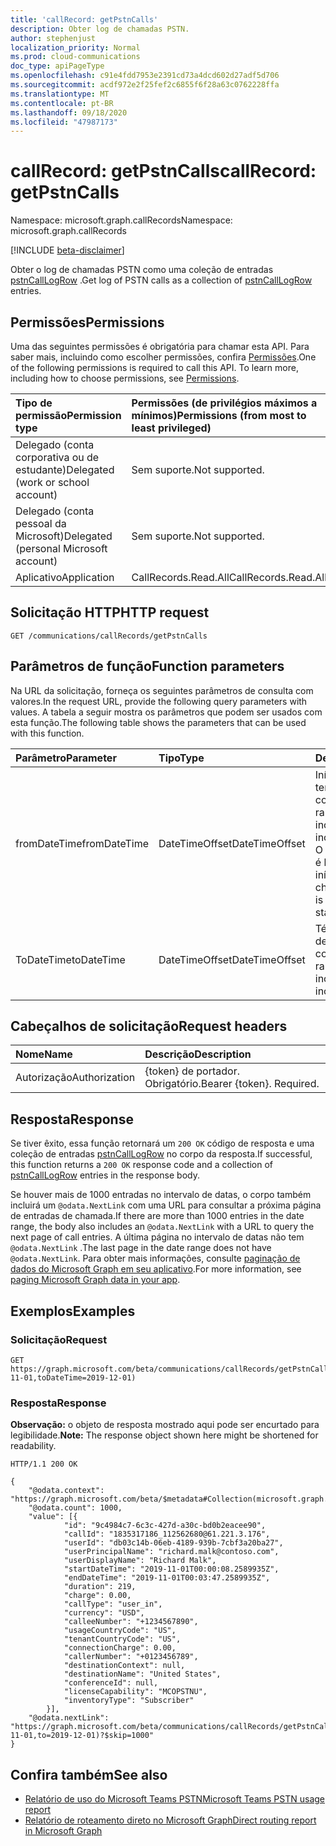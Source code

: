 ```yaml
---
title: 'callRecord: getPstnCalls'
description: Obter log de chamadas PSTN.
author: stephenjust
localization_priority: Normal
ms.prod: cloud-communications
doc_type: apiPageType
ms.openlocfilehash: c91e4fdd7953e2391cd73a4dcd602d27adf5d706
ms.sourcegitcommit: acdf972e2f25fef2c6855f6f28a63c0762228ffa
ms.translationtype: MT
ms.contentlocale: pt-BR
ms.lasthandoff: 09/18/2020
ms.locfileid: "47987173"
---
```

# <a name="callrecord-getpstncalls"></a><span data-ttu-id="9f538-103">callRecord: getPstnCalls</span><span class="sxs-lookup"><span data-stu-id="9f538-103">callRecord: getPstnCalls</span></span>

<span data-ttu-id="9f538-104">Namespace: microsoft.graph.callRecords</span><span class="sxs-lookup"><span data-stu-id="9f538-104">Namespace: microsoft.graph.callRecords</span></span>

[!INCLUDE [beta-disclaimer](../../includes/beta-disclaimer.md)]

<span data-ttu-id="9f538-105">Obter o log de chamadas PSTN como uma coleção de entradas [pstnCallLogRow](../resources/callrecords-pstncalllogrow.md) .</span><span class="sxs-lookup"><span data-stu-id="9f538-105">Get log of PSTN calls as a collection of [pstnCallLogRow](../resources/callrecords-pstncalllogrow.md) entries.</span></span>

## <a name="permissions"></a><span data-ttu-id="9f538-106">Permissões</span><span class="sxs-lookup"><span data-stu-id="9f538-106">Permissions</span></span>

<span data-ttu-id="9f538-p101">Uma das seguintes permissões é obrigatória para chamar esta API. Para saber mais, incluindo como escolher permissões, confira [Permissões](/graph/permissions-reference).</span><span class="sxs-lookup"><span data-stu-id="9f538-p101">One of the following permissions is required to call this API. To learn more, including how to choose permissions, see [Permissions](/graph/permissions-reference).</span></span>

|<span data-ttu-id="9f538-109">Tipo de permissão</span><span class="sxs-lookup"><span data-stu-id="9f538-109">Permission type</span></span>|<span data-ttu-id="9f538-110">Permissões (de privilégios máximos a mínimos)</span><span class="sxs-lookup"><span data-stu-id="9f538-110">Permissions (from most to least privileged)</span></span>|
|:---------------------------------------|:--------------------------------------------|
| <span data-ttu-id="9f538-111">Delegado (conta corporativa ou de estudante)</span><span class="sxs-lookup"><span data-stu-id="9f538-111">Delegated (work or school account)</span></span>     | <span data-ttu-id="9f538-112">Sem suporte.</span><span class="sxs-lookup"><span data-stu-id="9f538-112">Not supported.</span></span> |
| <span data-ttu-id="9f538-113">Delegado (conta pessoal da Microsoft)</span><span class="sxs-lookup"><span data-stu-id="9f538-113">Delegated (personal Microsoft account)</span></span> | <span data-ttu-id="9f538-114">Sem suporte.</span><span class="sxs-lookup"><span data-stu-id="9f538-114">Not supported.</span></span> |
| <span data-ttu-id="9f538-115">Aplicativo</span><span class="sxs-lookup"><span data-stu-id="9f538-115">Application</span></span>                            | <span data-ttu-id="9f538-116">CallRecords.Read.All</span><span class="sxs-lookup"><span data-stu-id="9f538-116">CallRecords.Read.All</span></span> |

## <a name="http-request"></a><span data-ttu-id="9f538-117">Solicitação HTTP</span><span class="sxs-lookup"><span data-stu-id="9f538-117">HTTP request</span></span>

<!-- {
  "blockType": "ignored"
}
-->

``` http
GET /communications/callRecords/getPstnCalls
```

## <a name="function-parameters"></a><span data-ttu-id="9f538-118">Parâmetros de função</span><span class="sxs-lookup"><span data-stu-id="9f538-118">Function parameters</span></span>

<span data-ttu-id="9f538-119">Na URL da solicitação, forneça os seguintes parâmetros de consulta com valores.</span><span class="sxs-lookup"><span data-stu-id="9f538-119">In the request URL, provide the following query parameters with values.</span></span>
<span data-ttu-id="9f538-120">A tabela a seguir mostra os parâmetros que podem ser usados com esta função.</span><span class="sxs-lookup"><span data-stu-id="9f538-120">The following table shows the parameters that can be used with this function.</span></span>

|<span data-ttu-id="9f538-121">Parâmetro</span><span class="sxs-lookup"><span data-stu-id="9f538-121">Parameter</span></span>|<span data-ttu-id="9f538-122">Tipo</span><span class="sxs-lookup"><span data-stu-id="9f538-122">Type</span></span>|<span data-ttu-id="9f538-123">Descrição</span><span class="sxs-lookup"><span data-stu-id="9f538-123">Description</span></span>|
|:---|:---|:---|
|<span data-ttu-id="9f538-124">fromDateTime</span><span class="sxs-lookup"><span data-stu-id="9f538-124">fromDateTime</span></span>|<span data-ttu-id="9f538-125">DateTimeOffset</span><span class="sxs-lookup"><span data-stu-id="9f538-125">DateTimeOffset</span></span>|<span data-ttu-id="9f538-126">Início do intervalo de tempo para consulta.</span><span class="sxs-lookup"><span data-stu-id="9f538-126">Start of time range to query.</span></span> <span data-ttu-id="9f538-127">UTC, inclusive.</span><span class="sxs-lookup"><span data-stu-id="9f538-127">UTC, inclusive.</span></span><br/><span data-ttu-id="9f538-128">O intervalo de tempo é baseado na hora de início da chamada.</span><span class="sxs-lookup"><span data-stu-id="9f538-128">Time range is based on the call start time.</span></span>|
|<span data-ttu-id="9f538-129">ToDateTime</span><span class="sxs-lookup"><span data-stu-id="9f538-129">toDateTime</span></span>|<span data-ttu-id="9f538-130">DateTimeOffset</span><span class="sxs-lookup"><span data-stu-id="9f538-130">DateTimeOffset</span></span>|<span data-ttu-id="9f538-131">Término do intervalo de tempo para consulta.</span><span class="sxs-lookup"><span data-stu-id="9f538-131">End of time range to query.</span></span> <span data-ttu-id="9f538-132">UTC, inclusive.</span><span class="sxs-lookup"><span data-stu-id="9f538-132">UTC, inclusive.</span></span>|

## <a name="request-headers"></a><span data-ttu-id="9f538-133">Cabeçalhos de solicitação</span><span class="sxs-lookup"><span data-stu-id="9f538-133">Request headers</span></span>

|<span data-ttu-id="9f538-134">Nome</span><span class="sxs-lookup"><span data-stu-id="9f538-134">Name</span></span>|<span data-ttu-id="9f538-135">Descrição</span><span class="sxs-lookup"><span data-stu-id="9f538-135">Description</span></span>|
|:---|:---|
|<span data-ttu-id="9f538-136">Autorização</span><span class="sxs-lookup"><span data-stu-id="9f538-136">Authorization</span></span>|<span data-ttu-id="9f538-p105">{token} de portador. Obrigatório.</span><span class="sxs-lookup"><span data-stu-id="9f538-p105">Bearer {token}. Required.</span></span>|

## <a name="response"></a><span data-ttu-id="9f538-139">Resposta</span><span class="sxs-lookup"><span data-stu-id="9f538-139">Response</span></span>

<span data-ttu-id="9f538-140">Se tiver êxito, essa função retornará um `200 OK` código de resposta e uma coleção de entradas [pstnCallLogRow](../resources/callrecords-pstncalllogrow.md) no corpo da resposta.</span><span class="sxs-lookup"><span data-stu-id="9f538-140">If successful, this function returns a `200 OK` response code and a collection of [pstnCallLogRow](../resources/callrecords-pstncalllogrow.md) entries in the response body.</span></span>
  
<span data-ttu-id="9f538-141">Se houver mais de 1000 entradas no intervalo de datas, o corpo também incluirá um `@odata.NextLink` com uma URL para consultar a próxima página de entradas de chamada.</span><span class="sxs-lookup"><span data-stu-id="9f538-141">If there are more than 1000 entries in the date range, the body also includes an `@odata.NextLink` with a URL to query the next page of call entries.</span></span> <span data-ttu-id="9f538-142">A última página no intervalo de datas não tem `@odata.NextLink` .</span><span class="sxs-lookup"><span data-stu-id="9f538-142">The last page in the date range does not have `@odata.NextLink`.</span></span> <span data-ttu-id="9f538-143">Para obter mais informações, consulte [paginação de dados do Microsoft Graph em seu aplicativo](/graph/paging).</span><span class="sxs-lookup"><span data-stu-id="9f538-143">For more information, see [paging Microsoft Graph data in your app](/graph/paging).</span></span>

## <a name="examples"></a><span data-ttu-id="9f538-144">Exemplos</span><span class="sxs-lookup"><span data-stu-id="9f538-144">Examples</span></span>

### <a name="request"></a><span data-ttu-id="9f538-145">Solicitação</span><span class="sxs-lookup"><span data-stu-id="9f538-145">Request</span></span>

<!-- {
  "blockType": "ignored",
  "name": "callrecord_getpstncalls"
}
-->

``` http
GET https://graph.microsoft.com/beta/communications/callRecords/getPstnCalls(fromDateTime=2019-11-01,toDateTime=2019-12-01)
```

### <a name="response"></a><span data-ttu-id="9f538-146">Resposta</span><span class="sxs-lookup"><span data-stu-id="9f538-146">Response</span></span>

<span data-ttu-id="9f538-147">**Observação:** o objeto de resposta mostrado aqui pode ser encurtado para legibilidade.</span><span class="sxs-lookup"><span data-stu-id="9f538-147">**Note:** The response object shown here might be shortened for readability.</span></span>
<!-- {
  "blockType": "ignored",
  "truncated": true,
  "@odata.type": "Collection(microsoft.graph.callRecords.pstnCallLogRow)"
}
-->

``` http
HTTP/1.1 200 OK

{
    "@odata.context": "https://graph.microsoft.com/beta/$metadata#Collection(microsoft.graph.callRecords.pstnCallLogRow)",
    "@odata.count": 1000,
    "value": [{
            "id": "9c4984c7-6c3c-427d-a30c-bd0b2eacee90",
            "callId": "1835317186_112562680@61.221.3.176",
            "userId": "db03c14b-06eb-4189-939b-7cbf3a20ba27",
            "userPrincipalName": "richard.malk@contoso.com",
            "userDisplayName": "Richard Malk",
            "startDateTime": "2019-11-01T00:00:08.2589935Z",
            "endDateTime": "2019-11-01T00:03:47.2589935Z",
            "duration": 219,
            "charge": 0.00,
            "callType": "user_in",
            "currency": "USD",
            "calleeNumber": "+1234567890",
            "usageCountryCode": "US",
            "tenantCountryCode": "US",
            "connectionCharge": 0.00,
            "callerNumber": "+0123456789",
            "destinationContext": null,
            "destinationName": "United States",
            "conferenceId": null,
            "licenseCapability": "MCOPSTNU",
            "inventoryType": "Subscriber"
        }],
    "@odata.nextLink": "https://graph.microsoft.com/beta/communications/callRecords/getPstnCalls(from=2019-11-01,to=2019-12-01)?$skip=1000"
}
```

## <a name="see-also"></a><span data-ttu-id="9f538-148">Confira também</span><span class="sxs-lookup"><span data-stu-id="9f538-148">See also</span></span>

* [<span data-ttu-id="9f538-149">Relatório de uso do Microsoft Teams PSTN</span><span class="sxs-lookup"><span data-stu-id="9f538-149">Microsoft Teams PSTN usage report</span></span>](https://docs.microsoft.com/microsoftteams/teams-analytics-and-reports/pstn-usage-report)
* [<span data-ttu-id="9f538-150">Relatório de roteamento direto no Microsoft Graph</span><span class="sxs-lookup"><span data-stu-id="9f538-150">Direct routing report in Microsoft Graph</span></span>](callrecords-callrecord-getdirectroutingcalls.md)


